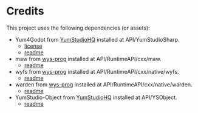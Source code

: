 # Credits

This project uses the following dependencies (or assets):

- Yum4Godot from [YumStudioHQ](https://github.com/YumStudioHQ) installed at API/YumStudioSharp.
	- [license](API/YumStudioSharp/LICENSE.md)
	- [readme](API/YumStudioSharp/README.md)
- maw from [wys-prog](https://github.com/wys-prog) installed at API/RuntimeAPI/cxx/maw.
	- [readme](API/RuntimeAPI/cxx/maw/README.md)
- wyfs from [wys-prog](https://github.com/wys-prog) installed at API/RuntimeAPI/cxx/native/wyfs.
	- [readme](API/RuntimeAPI/cxx/native/wyfs/README.md)
- warden from [wys-prog](https://github.com/wys-prog) installed at API/RuntimeAPI/cxx/native/warden.
	- [readme](API/RuntimeAPI/cxx/native/warden/README.md)
- YumStudio-Object from [YumStudioHQ](https://github.com/YumStudioHQ) installed at API/YSObject.
	- [readme](API/YSObject/README.md)

